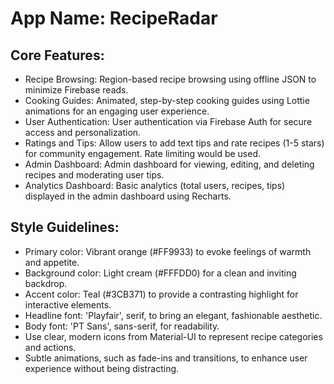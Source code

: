 # **App Name**: RecipeRadar

## Core Features:

- Recipe Browsing: Region-based recipe browsing using offline JSON to minimize Firebase reads.
- Cooking Guides: Animated, step-by-step cooking guides using Lottie animations for an engaging user experience.
- User Authentication: User authentication via Firebase Auth for secure access and personalization.
- Ratings and Tips: Allow users to add text tips and rate recipes (1-5 stars) for community engagement. Rate limiting would be used.
- Admin Dashboard: Admin dashboard for viewing, editing, and deleting recipes and moderating user tips.
- Analytics Dashboard: Basic analytics (total users, recipes, tips) displayed in the admin dashboard using Recharts.

## Style Guidelines:

- Primary color: Vibrant orange (#FF9933) to evoke feelings of warmth and appetite.
- Background color: Light cream (#FFFDD0) for a clean and inviting backdrop.
- Accent color: Teal (#3CB371) to provide a contrasting highlight for interactive elements.
- Headline font: 'Playfair', serif, to bring an elegant, fashionable aesthetic.
- Body font: 'PT Sans', sans-serif, for readability.
- Use clear, modern icons from Material-UI to represent recipe categories and actions.
- Subtle animations, such as fade-ins and transitions, to enhance user experience without being distracting.
